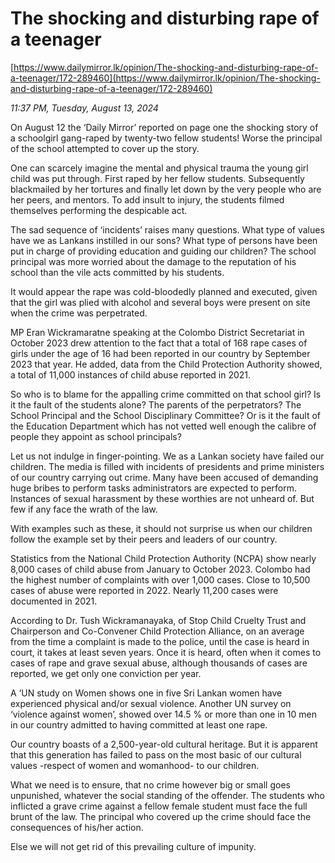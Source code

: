 # The shocking and disturbing rape of a teenager

[https://www.dailymirror.lk/opinion/The-shocking-and-disturbing-rape-of-a-teenager/172-289460](https://www.dailymirror.lk/opinion/The-shocking-and-disturbing-rape-of-a-teenager/172-289460)

*11:37 PM, Tuesday, August 13, 2024*

On August 12 the ‘Daily Mirror’ reported on page one the shocking story of a schoolgirl gang-raped by twenty-two fellow students! Worse the principal of the school attempted to cover up the story.

One can scarcely imagine the mental and physical trauma the young girl child was put through. First raped by her fellow students. Subsequently blackmailed by her tortures and finally let down by the very people who are her peers, and mentors. To add insult to injury, the students filmed themselves performing the despicable act.

The sad sequence of ‘incidents’ raises many questions. What type of values have we as Lankans instilled in our sons? What type of persons have been put in charge of providing education and guiding our children? The school principal was more worried about the damage to the reputation of his school than the vile acts committed by his students.

It would appear the rape was cold-bloodedly planned and executed, given that the girl was plied with alcohol and several boys were present on site when the crime was perpetrated.

MP Eran Wickramaratne speaking at the Colombo District Secretariat in October 2023 drew attention to the fact that a total of 168 rape cases of girls under the age of 16 had been reported in our country by September 2023 that year. He added, data from the Child Protection Authority showed, a total of 11,000 instances of child abuse reported in 2021.

So who is to blame for the appalling crime committed on that school girl? Is it the fault of the students alone? The parents of the perpetrators? The School Principal and the School Disciplinary Committee? Or is it the fault of the Education Department which has not vetted well enough the calibre of people they appoint as school principals?

Let us not indulge in finger-pointing. We as a Lankan society have failed our children. The media is filled with incidents of presidents and prime ministers of our country carrying out crime. Many have been accused of demanding huge bribes to perform tasks administrators are expected to perform. Instances of sexual harassment by these worthies are not unheard of. But few if any face the wrath of the law.

With examples such as these, it should not surprise us when our children follow the example set by their peers and leaders of our country.

Statistics from the National Child Protection Authority (NCPA) show nearly 8,000 cases of child abuse from January to October 2023. Colombo had the highest number of complaints with over 1,000 cases. Close to 10,500 cases of abuse were reported in 2022. Nearly 11,200 cases were documented in 2021.

According to Dr. Tush Wickramanayaka, of Stop Child Cruelty Trust and Chairperson and Co-Convener Child Protection Alliance, on an average from the time a complaint is made to the police, until the case is heard in court, it takes at least seven years. Once it is heard, often when it comes to cases of rape and grave sexual abuse, although thousands of cases are reported, we get only one conviction per year.

A ‘UN study on Women shows one in five Sri Lankan women have experienced physical and/or sexual violence. Another UN survey on ‘violence against women’, showed over 14.5 % or more than one in 10 men in our country admitted to having committed at least one rape.

Our country boasts of a 2,500-year-old cultural heritage. But it is apparent that this generation has failed to pass on the most basic of our cultural values -respect of women and womanhood- to our children.

What we need is to ensure, that no crime however big or small goes unpunished, whatever the social standing of the offender. The students who inflicted a grave crime against a fellow female student must face the full brunt of the law. The principal who covered up the crime should face the consequences of his/her action.

Else we will not get rid of this prevailing culture of impunity.

